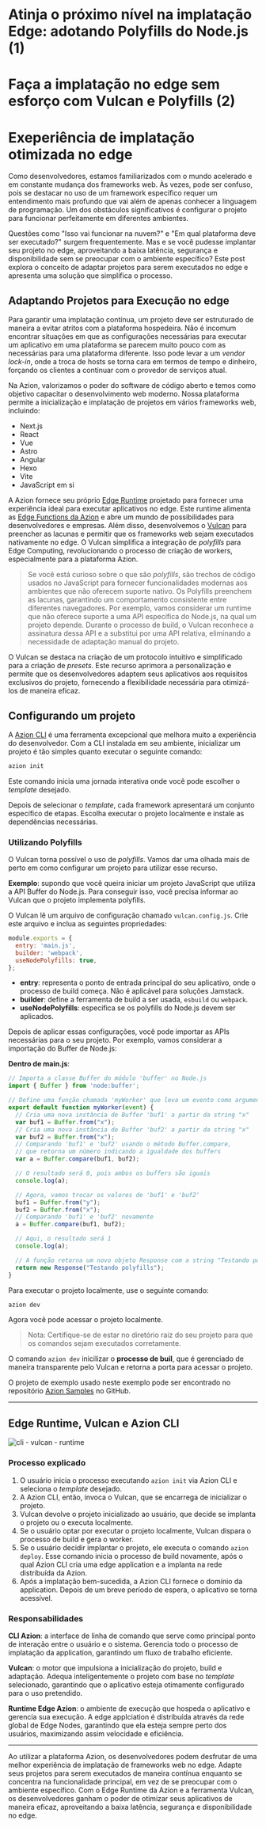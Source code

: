 # Atinja o próximo nível na implatação Edge: adotando Polyfills do Node.js (1)
# Faça a implatação no edge sem esforço com Vulcan e Polyfills (2)
# Exeperiência de implatação otimizada no edge

Como desenvolvedores, estamos familiarizados com o mundo acelerado e em constante mudança dos frameworks web. Às vezes, pode ser confuso, pois se destacar no uso de um framework específico requer um entendimento mais profundo que vai além de apenas conhecer a linguagem de programação. Um dos obstáculos significativos é configurar o projeto para funcionar perfeitamente em diferentes ambientes.

Questões como "Isso vai funcionar na nuvem?" e "Em qual plataforma deve ser executado?" surgem frequentemente. Mas e se você pudesse implantar seu projeto no edge, aproveitando a baixa latência, segurança e disponibilidade sem se preocupar com o ambiente específico? Este post explora o conceito de adaptar projetos para serem executados no edge e apresenta uma solução que simplifica o processo.

## Adaptando Projetos para Execução no edge

Para garantir uma implatação contínua, um projeto deve ser estruturado de maneira a evitar atritos com a plataforma hospedeira. Não é incomum encontrar situações em que as configurações necessárias para executar um aplicativo em uma plataforma se parecem muito pouco com as necessárias para uma plataforma diferente. Isso pode levar a um *vendor lock-in*, onde a troca de hosts se torna cara em termos de tempo e dinheiro, forçando os clientes a continuar com o provedor de serviços atual.

Na Azion, valorizamos o poder do software de código aberto e temos como objetivo capacitar o desenvolvimento web moderno. Nossa plataforma permite a inicialização e implatação de projetos em vários frameworks web, incluindo:

- Next.js
- React
- Vue
- Astro
- Angular
- Hexo
- Vite
- JavaScript em si

A Azion fornece seu próprio [Edge Runtime]() projetado para fornecer uma experiência ideal para executar aplicativos no edge. Este runtime alimenta as [Edge Functions da Azion]() e abre um mundo de possibilidades para desenvolvedores e empresas. Além disso, desenvolvemos o [Vulcan]() para preencher as lacunas e permitir que os frameworks web sejam executados nativamente no edge. O Vulcan simplifica a integração de *polyfills* para Edge Computing, revolucionando o processo de criação de workers, especialmente para a plataforma Azion.

> Se você está curioso sobre o que são *polyfills*, são trechos de código usados no JavaScript para fornecer funcionalidades modernas aos ambientes que não oferecem suporte nativo. Os Polyfills preenchem as lacunas, garantindo um comportamento consistente entre diferentes navegadores. Por exemplo, vamos considerar um runtime que não oferece suporte a uma API específica do Node.js, na qual um projeto depende. Durante o processo de build, o Vulcan reconhece a assinatura dessa API e a substitui por uma API relativa, eliminando a necessidade de adaptação manual do projeto.

O Vulcan se destaca na criação de um protocolo intuitivo e simplificado para a criação de *presets*. Este recurso aprimora a personalização e permite que os desenvolvedores adaptem seus aplicativos aos requisitos exclusivos do projeto, fornecendo a flexibilidade necessária para otimizá-los de maneira eficaz.

## Configurando um projeto

A [Azion CLI]() é uma ferramenta excepcional que melhora muito a experiência do desenvolvedor. Com a CLI instalada em seu ambiente, inicializar um projeto é tão simples quanto executar o seguinte comando:

```bash
azion init
```

Este comando inicia uma jornada interativa onde você pode escolher o *template* desejado.

Depois de selecionar o *template*, cada framework apresentará um conjunto específico de etapas. Escolha executar o projeto localmente e instale as dependências necessárias.

### Utilizando Polyfills

O Vulcan torna possível o uso de *polyfills*. Vamos dar uma olhada mais de perto em como configurar um projeto para utilizar esse recurso.

**Exemplo**: supondo que você queira iniciar um projeto JavaScript que utiliza a API Buffer do Node.js. Para conseguir isso, você precisa informar ao Vulcan que o projeto implementa polyfills.

O Vulcan lê um arquivo de configuração chamado `vulcan.config.js`. Crie este arquivo e inclua as seguintes propriedades:

```js
module.exports = {
  entry: 'main.js',
  builder: 'webpack',
  useNodePolyfills: true,
};
```

- **entry**: representa o ponto de entrada principal do seu aplicativo, onde o processo de build começa. Não é aplicável para soluções Jamstack.
- **builder**: define a ferramenta de build a ser usada, `esbuild` ou `webpack`.
- **useNodePolyfills**: especifica se os polyfills do Node.js devem ser aplicados.

Depois de aplicar essas configurações, você pode importar as APIs necessárias para o seu projeto. Por exemplo, vamos considerar a importação do Buffer de Node.js:

**Dentro de main.js**:

```js
// Importa a classe Buffer do módulo 'buffer' no Node.js
import { Buffer } from 'node:buffer';

// Define uma função chamada 'myWorker' que leva um evento como argumento
export default function myWorker(event) {
  // Cria uma nova instância de Buffer 'buf1' a partir da string "x"
  var buf1 = Buffer.from("x");
  // Cria uma nova instância de Buffer 'buf2' a partir da string "x"
  var buf2 = Buffer.from("x");
  // Comparando 'buf1' e 'buf2' usando o método Buffer.compare,
  // que retorna um número indicando a igualdade dos buffers
  var a = Buffer.compare(buf1, buf2);

  // O resultado será 0, pois ambos os buffers são iguais
  console.log(a);

  // Agora, vamos trocar os valores de 'buf1' e 'buf2'
  buf1 = Buffer.from("y");
  buf2 = Buffer.from("x");
  // Comparando 'buf1' e 'buf2' novamente
  a = Buffer.compare(buf1, buf2);

  // Aqui, o resultado será 1
  console.log(a);

  // A função retorna um novo objeto Response com a string "Testando polyfills de buffer"
  return new Response("Testando polyfills");
}
```

Para executar o projeto localmente, use o seguinte comando:

```bash 
azion dev
```

Agora você pode acessar o projeto localmente.

> Nota: Certifique-se de estar no diretório raiz do seu projeto para que os comandos sejam executados corretamente.

O comando `azion dev` inicilizar o **processo de buil**, que é gerenciado de maneira transparente pelo Vulcan e retorna a porta para acessar o projeto.

O projeto de exemplo usado neste exemplo pode ser encontrado no repositório [Azion Samples](https://github.com/aziontech/azion-samples/tree/dev/samples/polyfills/buffer) no GitHub.

---

## Edge Runtime, Vulcan e Azion CLI

![cli - vulcan - runtime ](cli-vulcan-runtime.png)

### Processo explicado 

1. O usuário inicia o processo executando `azion init` via Azion CLI e seleciona o *template* desejado.
2. A Azion CLI, então, invoca o Vulcan, que se encarrega de inicializar o projeto.
3. Vulcan devolve o projeto inicializado ao usuário, que decide se implanta o projeto ou o executa localmente.
4. Se o usuário optar por executar o projeto localmente, Vulcan dispara o processo de build e gera o worker.
5. Se o usuário decidir implantar o projeto, ele executa o comando `azion deploy`. Esse comando inicia o processo de build novamente, após o qual Azion CLI cria uma edge application e a implanta na rede distribuída da Azion.
6. Após a implatação bem-sucedida, a Azion CLI fornece o domínio da application. Depois de um breve período de espera, o aplicativo se torna acessível.

### Responsabilidades 

**CLI Azion**: a interface de linha de comando que serve como principal ponto de interação entre o usuário e o sistema. Gerencia todo o processo de implatação da application, garantindo um fluxo de trabalho eficiente.

**Vulcan**: o motor que impulsiona a inicialização do projeto, build e adaptação. Adequa inteligentemente o projeto com base no *template* selecionado, garantindo que o aplicativo esteja otimamente configurado para o uso pretendido.

**Runtime Edge Azion**: o ambiente de execução que hospeda o aplicativo e gerencia sua execução. A edge applciation é distribuída através da rede global de Edge Nodes, garantindo que ela esteja sempre perto dos usuários, maximizando assim velocidade e eficiência.

---

Ao utilizar a plataforma Azion, os desenvolvedores podem desfrutar de uma melhor experiência de implatação de frameworks web no edge. Adapte seus projetos para serem executados de maneira contínua enquanto se concentra na funcionalidade principal, em vez de se preocupar com o ambiente específico. Com o Edge Runtime da Azion e a ferramenta Vulcan, os desenvolvedores ganham o poder de otimizar seus aplicativos de maneira eficaz, aproveitando a baixa latência, segurança e disponibilidade no edge.
